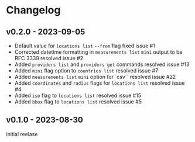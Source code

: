 # Changelog

## v0.2.0 - 2023-09-05

* Default value for `locations list` `--from` flag fixed issue #1
* Corrected datetime formatting in `measurements list` `mini` output to be RFC 3339 resolved issue #2
* Added `providers list` and `providers get` commands resolved issue #13
* Added `mini` flag option to `countries list` resolved issue #7
* Added `measurements list` `mini` option for `csv`` resolved issue #22
* Added `coordinates` and `radius` flags for `locations list` resolved issue #4
* Added `iso` flag to `locations list` resolved issue #15
* Added `bbox` flag to `locations list` resolved issue #5

## v0.1.0 - 2023-08-30

initial reelase

